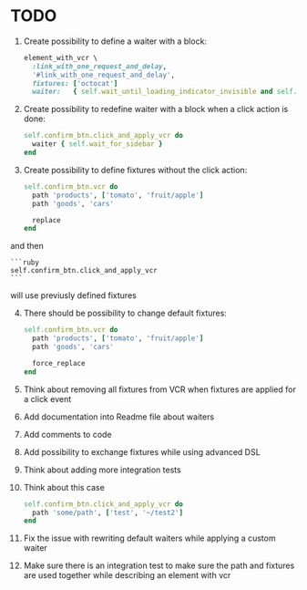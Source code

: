 # TODO

1. Create possibility to define a waiter with a block:

    ```ruby
    element_with_vcr \
      :link_with_one_request_and_delay,
      '#link_with_one_request_and_delay',
      fixtures: ['octocat']
      waiter:   { self.wait_until_loading_indicator_invisible and self.wait_for_products }
    ```

2. Create possibility to redefine waiter with a block when a click action is done:

    ```ruby
    self.confirm_btn.click_and_apply_vcr do
      waiter { self.wait_for_sidebar }
    end
    ```

3. Create possibility to define fixtures without the click action:

    ```ruby
    self.confirm_btn.vcr do
      path 'products', ['tomato', 'fruit/apple']
      path 'goods', 'cars'

      replace
    end
    ```

  and then

    ```ruby
    self.confirm_btn.click_and_apply_vcr
    ```

  will use previusly defined fixtures

4. There should be possibility to change default fixtures:

    ```ruby
    self.confirm_btn.vcr do
      path 'products', ['tomato', 'fruit/apple']
      path 'goods', 'cars'

      force_replace
    end
    ```

5. Think about removing all fixtures from VCR when fixtures are applied for a click event
6. Add documentation into Readme file about waiters
7. Add comments to code
9. Add possibility to exchange fixtures while using advanced DSL
10. Think about adding more integration tests
11. Think about this case

    ```ruby
    self.confirm_btn.click_and_apply_vcr do
      path 'some/path', ['test', '~/test2']
    end
    ```
12. Fix the issue with rewriting default waiters while applying a custom waiter
13. Make sure there is an integration test to make sure the path and fixtures are used together while describing an element with vcr